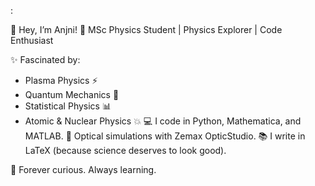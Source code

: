 :

👋 Hey, I’m Anjni!
🚀 MSc Physics Student | Physics Explorer | Code Enthusiast

✨ Fascinated by:

- Plasma Physics ⚡
- Quantum Mechanics 🧩
- Statistical Physics 📊
- Atomic & Nuclear Physics 💥
💻 I code in Python, Mathematica, and MATLAB.
📐 Optical simulations with Zemax OpticStudio.
📚 I write in LaTeX (because science deserves to look good).

🔭 Forever curious. Always learning.



<!---
anjnigorsiya/anjnigorsiya is a ✨ special ✨ repository because its `README.md` (this file) appears on your GitHub profile.
You can click the Preview link to take a look at your changes.
--->
